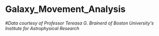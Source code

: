 # Galaxy_Movement_Analysis

#*Data courtesy of Professor Tereasa G. Brainerd of Boston University's Institute for Astrophysical Research*
